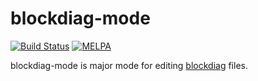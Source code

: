 # blockdiag-mode

[![Build Status](https://travis-ci.org/xcezx/blockdiag-mode.svg?branch=master)](https://travis-ci.org/xcezx/blockdiag-mode)
[![MELPA](https://melpa.org/packages/blockdiag-mode-badge.svg)](https://melpa.org/#/blockdiag-mode)

blockdiag-mode is major mode for editing [blockdiag](http://blockdiag.com/en/blockdiag/index.html) files.
